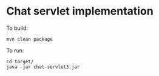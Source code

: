 # Chat servlet implementation

To build:

    mvn clean package

To run:

    cd target/
    java -jar chat-servlet3.jar
